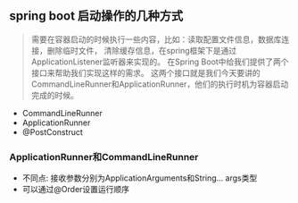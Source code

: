 ## spring boot 启动操作的几种方式

>  需要在容器启动的时候执行一些内容，比如：读取配置文件信息，数据库连接，删除临时文件，
   清除缓存信息，在spring框架下是通过ApplicationListener监听器来实现的。
   在Spring Boot中给我们提供了两个接口来帮助我们实现这样的需求。
   这两个接口就是我们今天要讲的CommandLineRunner和ApplicationRunner，他们的执行时机为容器启动完成的时候。

- CommandLineRunner
- ApplicationRunner
- @PostConstruct

### ApplicationRunner和CommandLineRunner
- 不同点: 接收参数分别为ApplicationArguments和String... args类型
- 可以通过@Order设置运行顺序


